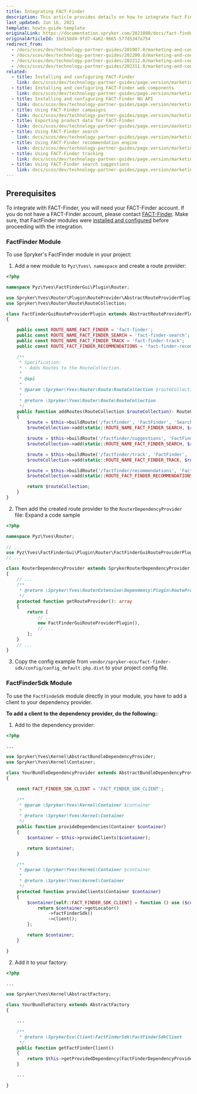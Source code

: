 ```yaml
---
title: Integrating FACT-Finder
description: This article provides details on how to integrate Fact Finder modules into the Spryker project.
last_updated: Jun 16, 2021
template: howto-guide-template
originalLink: https://documentation.spryker.com/2021080/docs/fact-finder-integration-into-project
originalArticleId: 1bd158d4-9fd7-4a62-9665-577d5347a754
redirect_from:
  - /docs/scos/dev/technology-partner-guides/201907.0/marketing-and-conversion/analytics/fact-finder/integrating-fact-finder.html
  - /docs/scos/dev/technology-partner-guides/202200.0/marketing-and-conversion/analytics/fact-finder/integrating-fact-finder.html
  - /docs/scos/dev/technology-partner-guides/202212.0/marketing-and-conversion/analytics/fact-finder/integrating-fact-finder.html
  - /docs/scos/dev/technology-partner-guides/202311.0/marketing-and-conversion/analytics/fact-finder/integrating-fact-finder.html
related:
  - title: Installing and configuring FACT-Finder
    link: docs/scos/dev/technology-partner-guides/page.version/marketing-and-conversion/analytics/fact-finder/installing-and-configuring-fact-finder.html
  - title: Installing and configuring FACT-Finder web components
    link: docs/scos/dev/technology-partner-guides/page.version/marketing-and-conversion/analytics/fact-finder/installing-and-configuring-fact-finder-web-components.html
  - title: Installing and configuring FACT-Finder NG API
    link: docs/scos/dev/technology-partner-guides/page.version/marketing-and-conversion/analytics/fact-finder/installing-and-configuring-the-fact-finder-ng-api.html
  - title: Using FACT-Finder campaigns
    link: docs/scos/dev/technology-partner-guides/page.version/marketing-and-conversion/analytics/fact-finder/using-fact-finder-campaigns.html
  - title: Exporting product data for FACT-Finder
    link: docs/scos/dev/technology-partner-guides/page.version/marketing-and-conversion/analytics/fact-finder/exporting-product-data-for-fact-finder.html
  - title: Using FACT-Finder search
    link: docs/scos/dev/technology-partner-guides/page.version/marketing-and-conversion/analytics/fact-finder/using-fact-finder-search.html
  - title: Using FACT-Finder recommendation engine
    link: docs/scos/dev/technology-partner-guides/page.version/marketing-and-conversion/analytics/fact-finder/using-fact-finder-recommendation-engine.html
  - title: Using FACT-Finder tracking
    link: docs/scos/dev/technology-partner-guides/page.version/marketing-and-conversion/analytics/fact-finder/using-fact-finder-tracking.html
  - title: Using FACT-Finder search suggestions
    link: docs/scos/dev/technology-partner-guides/page.version/marketing-and-conversion/analytics/fact-finder/using-fact-finder-search-suggestions.html
---
```


## Prerequisites

To integrate with FACT-Finder, you will need your FACT-Finder account. If you do not have a FACT-Finder account, please contact [FACT-Finder](http://www.fact-finder.de/).
Make sure, that FactFinder modules were [installed and configured](/docs/scos/dev/technology-partner-guides/{{page.version}}/marketing-and-conversion/analytics/fact-finder/installing-and-configuring-fact-finder.html) before proceeding with the integration.

### FactFinder Module

To use Spryker's FactFinder module in your project:

1. Add a new module to `Pyz\Yves\ namespace` and create a route provider:

```php
<?php

namespace Pyz\Yves\FactFinderGui\Plugin\Router;

use Spryker\Yves\Router\Plugin\RouteProvider\AbstractRouteProviderPlugin;
use Spryker\Yves\Router\Route\RouteCollection;

class FactFinderGuiRouteProviderPlugin extends AbstractRouteProviderPlugin
{

    public const ROUTE_NAME_FACT_FINDER = 'fact-finder';
    public const ROUTE_NAME_FACT_FINDER_SEARCH = 'fact-finder-search';
    public const ROUTE_NAME_FACT_FINDER_TRACK = 'fact-finder-track';
    public const ROUTE_FACT_FINDER_RECOMMENDATIONS = 'fact-finder-recommendations';

    /**
     * Specification:
     * - Adds Routes to the RouteCollection.
     *
     * @api
     *
     * @param \Spryker\Yves\Router\Route\RouteCollection $routeCollection
     *
     * @return \Spryker\Yves\Router\Route\RouteCollection
     */
    public function addRoutes(RouteCollection $routeCollection): RouteCollection
    {
        $route = $this->buildRoute('/factfinder', 'FactFinder', 'Search', 'index');
        $routeCollection->add(static::ROUTE_NAME_FACT_FINDER_SEARCH, $route);

        $route = $this->buildRoute('/factfinder/suggestions', 'FactFinder', 'Suggestions', 'index');
        $routeCollection->add(static::ROUTE_NAME_FACT_FINDER_SEARCH, $route);

        $route = $this->buildRoute('/factfinder/track', 'FactFinder', 'Track', 'index');
        $routeCollection->add(static::ROUTE_NAME_FACT_FINDER_TRACK, $route);

        $route = $this->buildRoute('/factfinder/recommendations', 'FactFinder', 'Recommendations', 'index');
        $routeCollection->add(static::ROUTE_FACT_FINDER_RECOMMENDATIONS, $route);

        return $routeCollection;
    }
}
```

2. Then add the created route provider to the `RouterDependencyProvider` file:    Expand a code sample   

```php
<?php

namespace Pyz\Yves\Router;

// ...
use Pyz\Yves\FactFinderGui\Plugin\Router\FactFinderGuiRouteProviderPlugin;
// ...

class RouterDependencyProvider extends SprykerRouterDependencyProvider
{
    // ...
    /**
     * @return \Spryker\Yves\RouterExtension\Dependency\Plugin\RouteProviderPluginInterface[]
     */
    protected function getRouteProvider(): array
    {
        return [
            // ...
            new FactFinderGuiRouteProviderPlugin(),
            // ...
        ];
    }
    // ...
}
```
3. Copy the config example from `vendor/spryker-eco/fact-finder-sdk/config/config_default.php.dist` to your project config file.

### FactFinderSdk Module

To use the `FactFindeSdk` module directly in your module, you have to add a client to your dependency provider.

**To add a client to the dependency provider, do the following:**:

1. Add to the dependency provider:  

```php
<?php

...

use Spryker\Yves\Kernel\AbstractBundleDependencyProvider;
use Spryker\Yves\Kernel\Container;

class YourBundleDependencyProvider extends AbstractBundleDependencyProvider
{

    const FACT_FINDER_SDK_CLIENT = 'FACT_FINDER_SDK_CLIENT';

    /**
     * @param \Spryker\Yves\Kernel\Container $container
     *
     * @return \Spryker\Yves\Kernel\Container
     */
    public function provideDependencies(Container $container)
    {
        $container = $this->provideClients($container);

        return $container;
    }

    /**
     * @param \Spryker\Yves\Kernel\Container $container
     *
     * @return \Spryker\Yves\Kernel\Container
     */
    protected function provideClients(Container $container)
    {
        $container[self::FACT_FINDER_SDK_CLIENT] = function () use ($container) {
            return $container->getLocator()
                ->factFinderSdk()
                ->client();
        };

        return $container;
    }

}
```
2. Add it to your factory:

```php
<?php

...

use Spryker\Yves\Kernel\AbstractFactory;

class YourBundleFactory extends AbstractFactory
{

    ...

    /**
     * @return \SprykerEco\Client\FactFinderSdk\FactFinderSdkClient
     */
    public function getFactFinderClient()
    {
        return $this->getProvidedDependency(FactFinderDependencyProvider::FACT_FINDER_SDK_CLIENT);
    }

    ...

}
```

